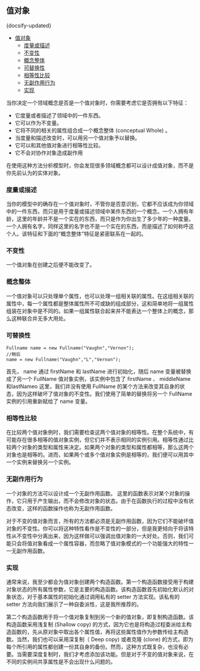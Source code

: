 ## 值对象
{docsify-updated}

- [值对象](#值对象)
	- [度量或描述](#度量或描述)
	- [不变性](#不变性)
	- [概念整体](#概念整体)
	- [可替换性](#可替换性)
	- [相等性比较](#相等性比较)
	- [无副作用行为](#无副作用行为)
	- [实现](#实现)


当你决定一个领域概念是否是一个值对象时，你需要考虑它是否拥有以下特征：
+ 它度量或者描述了领域中的一件东西。
+ 它可以作为不变量。
+ 它将不同的相关的属性组合成一个概念整体 (conceptual Whole) 。
+ 当度量和描述改变时，可以用另一个值对象予以替换。
+ 它可以和其他值对象进行相等性比较。
+ 它不会对协作对象造成副作用

在使用这种方法分析模型时，你会发现很多领域概念都可以设计成值对象，而不是你先前认为的实体对象。

### 度量或描述
当你的模型中的确存在一个值对象时，不管你是否意识到，它都不应该成为你领域中的一件东西，而只是用于度量或描述领域中某件东西的一个概念。一个人拥有年龄，这里的年龄并不是一个实在的东西，而只是作为你出生了多少年的一种度量。一个人拥有名字，同样这里的名字也不是一个实在的东西，而是描述了如何称呼这个人。该特征和下面的“概念整体"特征是紧密联系在一起的。

### 不变性
一个值对象在创建之后便不能改变了。

### 概念整体
一个值对象可以只处理单个属性，也可以处理一组相关联的属性。在这组相关联的属性中，每一个属性都是整体属性所不可或缺的组成部分，这和简单地将一组属性组装在对象中是不同的。如果一组属性联合起来并不能表达一个整体上的概念，那么这种联合并无多大用处。

### 可替换性
```
Fullname name = new Fullname("Vaughn","Vernon");
//稍后
name = new Fullname("Vaughn","L","Vernon");
```
首先， name 通过 firstName 和 lastName 进行初始化，随后 name 变量被替换成了另一个 FullName 值对象实例，该实例中包含了 firstName 、 middleName 和lastNameo 这里，我们并没有使用 FullName 的某个方法来改变其自身的状态，因为这样破坏了值对象的不变性。我们使用了简单的替换将另一个 FullName 实例的引用重新赋给了 name 变量。

### 相等性比较
在比较两个值对象例时，我们需要检查这两个值对象的相等性。在整个系统中，有可能存在很多相等的值对象实例，但它们并不表示相同的实例引用。相等性通过比较两个对象的类型和属性来决定。如果两个对象的类型和属性都相等，那么这两个对象也是相等的。进而，如果两个或多个值对象实例是相等的，我们便可以用其中一个实例来替换另一个实例。

### 无副作用行为
一个对象的方法可以设计成一个无副作用函数。 这里的函数表示对某个对象的操作，它只用于产生输出，而不会修改对象的状态。由于在函数执行的过程中没有状态改变，这样的函数操作也称为无副作用函数。

对于不变的值对象而言，所有的方法都必须是无副作用函数，因为它们不能破坏值对象的不变性。你可以将这种特性看作是不变性的一部分，但是我更倾向于将该特性从不变性中分离出来，因为这样做可以强调出值对象的一大好处。否则，我们可能只会将值对象看成一个属性容器，而忽略了值对象模式的一个功能强大的特性一一无副作用函数。

### 实现
通常来说，我至少都会为值对象创建两个构造函数。第一个构造函数接受用于构建对象状态的所有属性参数，它是主要的构造函数。该构造函数首先初始化默认的对象状态，对于基本属性的初始化通过调用私有的 setter 方法实现。该私有的 setter 方法向我们展示了一种自委派性，这是我所推荐的。

第二个构造函数用于将一个值对象复制到另一个新的值对象，即复制构造函数。该构造函数采用浅复制 (Shallow copy) 的方式，因为它也是将构造过程委派给主构造函数的，先从原对象中取出各个属性值，再将这些属性值作为参数传给主构造数。当然，我们也可以采用深复制（ Deep copy) 或者克隆 (clone) 的方式，即为每个所引用的属性都创建一份其自身的备份。然而，这种方式既复杂，也没有必要。当需要深度复制时，我们才考虑添加该功能。但是对于不变的值对象来说，在不同的实例间共享属性是不会出现什么问题的。